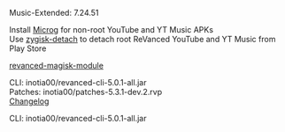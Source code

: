 Music-Extended: 7.24.51  

Install [Microg](https://github.com/ReVanced/GmsCore/releases) for non-root YouTube and YT Music APKs  
Use [zygisk-detach](https://github.com/j-hc/zygisk-detach) to detach root ReVanced YouTube and YT Music from Play Store  

[revanced-magisk-module](https://github.com/j-hc/revanced-magisk-module)
  
CLI: inotia00/revanced-cli-5.0.1-all.jar  
Patches: inotia00/patches-5.3.1-dev.2.rvp  
[Changelog](https://github.com/inotia00/revanced-patches/releases/tag/v5.3.1-dev.2)

CLI: inotia00/revanced-cli-5.0.1-all.jar    
